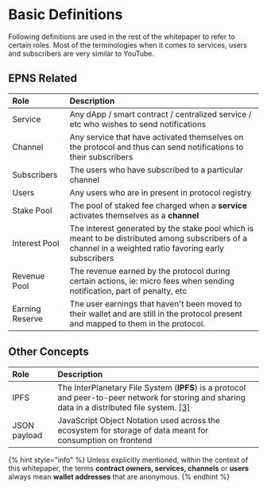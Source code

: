 # Basic Definitions

Following definitions are used in the rest of the whitepaper to refer to certain roles. Most of the terminologies when it comes to services, users and subscribers are very similar to YouTube.

## EPNS Related

| **Role** | Description |
| :--- | :--- |
| Service | Any dApp / smart contract / centralized service / etc who wishes to send notifications |
| Channel | Any service that have activated themselves on the protocol and thus can send notifications to their subscribers |
| Subscribers | The users who have subscribed to a particular channel |
| Users | Any users who are in present in protocol registry |
| Stake Pool | The pool of staked fee charged when a **service** activates themselves as a **channel** |
| Interest Pool | The interest generated by the stake pool which is meant to be distributed among subscribers of a channel in a weighted ratio favoring early subscribers |
| Revenue Pool | The revenue earned by the protocol during certain actions, ie: micro fees when sending notification, part of penalty, etc |
| Earning Reserve | The user earnings that haven't been moved to their wallet and are still in the protocol present and mapped to them in the protocol. |

## Other Concepts

| **Role** | Description |
| :--- | :--- |
| IPFS | The InterPlanetary File System \(**IPFS**\) is a protocol and peer-to-peer network for storing and sharing data in a distributed file system. [\[3\]](../../references.md) |
| JSON payload | JavaScript Object Notation used across the ecosystem for storage of data meant for consumption on frontend |

{% hint style="info" %}
Unless explicitly mentioned, within the context of this whitepaper, the terms **contract owners, services, channels** or **users** always mean **wallet addresses** that are anonymous.
{% endhint %}

